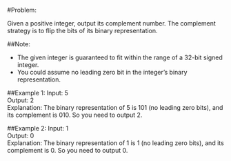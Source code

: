 #Problem:  

Given a positive integer, output its complement number. The complement strategy is to flip the bits of its binary representation.

##Note:
* The given integer is guaranteed to fit within the range of a 32-bit signed integer.
* You could assume no leading zero bit in the integer’s binary representation.

##Example 1:
	Input: 5  
	Output: 2  
	Explanation: The binary representation of 5 is 101 (no leading zero bits), and its complement is 010. So you need to output 2.  

##Example 2:
	Input: 1  
	Output: 0  
	Explanation: The binary representation of 1 is 1 (no leading zero bits), and its complement is 0. So you need to output 0.  

